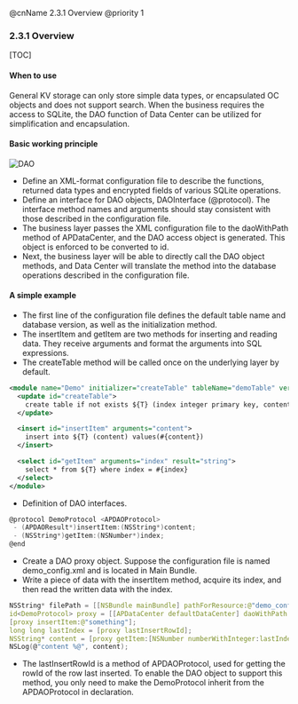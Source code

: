 @cnName 2.3.1 Overview
@priority 1

### 2.3.1 Overview

[TOC]

#### When to use

General KV storage can only store simple data types, or encapsulated OC objects and does not support search.  When the business requires the access to SQLite, the DAO function of Data Center can be utilized for simplification and encapsulation. 

#### Basic working principle

![DAO](https://os.alipayobjects.com/rmsportal/KtfSCPVZcjFfyNL.png)

* Define an XML-format configuration file to describe the functions, returned data types and encrypted fields of various SQLite operations. 
* Define an interface for DAO objects, DAOInterface (@protocol). The interface method names and arguments should stay consistent with those described in the configuration file. 
* The business layer passes the XML configuration file to the daoWithPath method of APDataCenter, and the DAO access object is generated.  This object is enforced to be converted to id<DAOInterface>. 
* Next, the business layer will be able to directly call the DAO object methods, and Data Center will translate the method into the database operations described in the configuration file. 

#### A simple example

* The first line of the configuration file defines the default table name and database version, as well as the initialization method. 
* The insertItem and getItem are two methods for inserting and reading data. They receive arguments and format the arguments into SQL expressions. 
* The createTable method will be called once on the underlying layer by default. 
```xml
<module name="Demo" initializer="createTable" tableName="demoTable" version="1.0">
  <update id="createTable">
    create table if not exists ${T} (index integer primary key, content text)
  </update>

  <insert id="insertItem" arguments="content">
    insert into ${T} (content) values(#{content})
  </insert>

  <select id="getItem" arguments="index" result="string">
    select * from ${T} where index = #{index}
  </select>
</module>
```
* Definition of DAO interfaces. 
```C
@protocol DemoProtocol <APDAOProtocol>
 - (APDAOResult*)insertItem:(NSString*)content;
 - (NSString*)getItem:(NSNumber*)index;
@end
```
* Create a DAO proxy object. Suppose the configuration file is named demo_config.xml and is located in Main Bundle. 
* Write a piece of data with the insertItem method, acquire its index, and then read the written data with the index. 
```C
NSString* filePath = [[NSBundle mainBundle] pathForResource:@"demo_config" ofType:@"xml"];
id<DemoProtocol> proxy = [[APDataCenter defaultDataCenter] daoWithPath:filePath userDependent:YES];
[proxy insertItem:@"something"];
long long lastIndex = [proxy lastInsertRowId];
NSString* content = [proxy getItem:[NSNumber numberWithInteger:lastIndex]];
NSLog(@"content %@", content);
```
* The lastInsertRowId is a method of APDAOProtocol, used for getting the rowId of the row last inserted.  To enable the DAO object to support this method, you only need to make the DemoProtocol inherit from the APDAOProtocol in declaration. 

